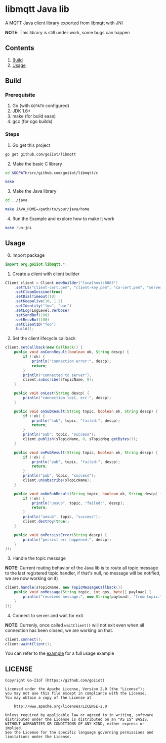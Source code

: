 # libmqtt Java lib

A MQTT Java client library exported from [libmqtt](https://github.com/goiiot/libmqtt) with JNI

__NOTE__: This library is still under work, some bugs can happen

## Contents

1. [Build](#build)
1. [Usage](#usage)

## Build

### Prerequisite

1. Go (with `GOPATH` configured)
1. JDK 1.6+
1. make (for build ease)
1. gcc (for cgo builds)

### Steps

1. Go get this project

```bash
go get github.com/goiiot/libmqtt
```

2. Make the basic C library

```bash
cd $GOPATH/src/github.com/goiiot/libmqtt/c

make
```

3. Make the Java library

```bash
cd ../java

make JAVA_HOME=/path/to/your/java/home
```

4. Run the Example and explore how to make it work

```bash
make run-jni
```

## Usage

0. Import package

```java
import org.goiiot.libmqtt.*;
```

1. Create a client with client builder

```java
Client client = Client.newBuilder("localhost:8883")
    .setTLS("client-cert.pem", "client-key.pem", "ca-cert.pem", "server.name", true)
    .setCleanSession(true)
    .setDialTimeout(10)
    .setKeepalive(10, 1.2)
    .setIdentity("foo", "bar")
    .setLog(LogLevel.Verbose)
    .setSendBuf(100)
    .setRecvBuf(100)
    .setClientID("foo")
    .build();
```

2. Set the client lifecycle callback

```java
client.setCallback(new Callback() {
    public void onConnResult(boolean ok, String descp) {
        if (!ok) {
            println("connection error:", descp);
            return;
        }
        println("connected to server");
        client.subscribe(sTopicName, 0);
    }

    public void onLost(String descp) {
        println("connection lost, err:", descp);
    }

    public void onSubResult(String topic, boolean ok, String descp) {
        if (!ok) {
            println("sub", topic, "failed:", descp);
            return;
        }
        println("sub", topic, "success");
        client.publish(sTopicName, 0, sTopicMsg.getBytes());
    }

    public void onPubResult(String topic, boolean ok, String descp) {
        if (!ok) {
            println("pub", topic, "failed:", descp);
            return;
        }
        println("pub", topic, "success");
        client.unsubscribe(sTopicName);
    }

    public void onUnSubResult(String topic, boolean ok, String descp) {
        if (!ok) {
            println("unsub", topic, "failed:", descp);
            return;
        }
        println("unsub", topic, "success");
        client.destroy(true);
    }

    public void onPersistError(String descp) {
        println("persist err happened:", descp);
    }
});
```

3. Handle the topic message

__NOTE__: Current routing behavior of the Java lib is to route all topic message to the last registered topic handler, if that's null, no message will be notified, we are now working on it)

```java
client.handle(sTopicName, new TopicMessageCallback(){
    public void onMessage(String topic, int qos, byte[] payload) {
        println("received message:", new String(payload), "from topic:", topic, "qos = " + qos);
    }
});
```

4. Connect to server and wait for exit

__NOTE__: Currenly, once called `waitClient()` will not exit even when all connection has been closed, we are working on that.

```java
client.connect();
client.waintClient();
```

You can refer to the [example](./org/goiiot/libmqtt/example/) for a full usage example

## LICENSE

```text
Copyright Go-IIoT (https://github.com/goiiot)

Licensed under the Apache License, Version 2.0 (the "License");
you may not use this file except in compliance with the License.
You may obtain a copy of the License at

    http://www.apache.org/licenses/LICENSE-2.0

Unless required by applicable law or agreed to in writing, software
distributed under the License is distributed on an "AS IS" BASIS,
WITHOUT WARRANTIES OR CONDITIONS OF ANY KIND, either express or implied.
See the License for the specific language governing permissions and
limitations under the License.
```